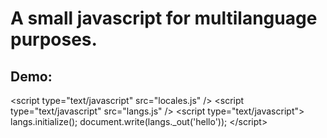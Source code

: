 A small javascript for multilanguage purposes.
==============

Demo:
------------
&lt;script type="text/javascript" src="locales.js" /&gt;
&lt;script type="text/javascript" src="langs.js" /&gt;
&lt;script type="text/javascript"&gt;
langs.initialize();
document.write(langs._out('hello'));
&lt;/script&gt;

